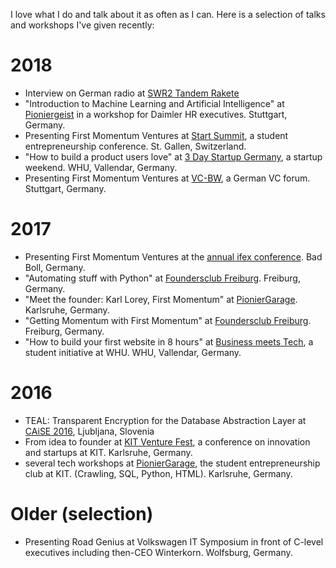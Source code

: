 <!--
.. title: Talks and workshops
.. slug: speaker
.. date: 2020-02-25 11:03:11 UTC+01:00
.. tags: 
.. category: 
.. link: 
.. description: 
.. type: text
-->

I love what I do and talk about it as often as I can. Here is a selection of talks and workshops I've given recently:

# 2018

- Interview on German radio at [SWR2 Tandem Rakete](https://www.swr.de/swr2/programm/sendungen/tandem/swr2-tandem-was-menschen-bewegt-ein-junges-finanz-startup-fuer-andere-junge-startups/-/id=8986864/did=20962488/nid=8986864/14bwrs7/index.html)
- "Introduction to Machine Learning and Artificial Intelligence" at [Pioniergeist](http://pioniergeist.xyz/) in a workshop for Daimler HR executives. Stuttgart, Germany.
- Presenting First Momentum Ventures at [Start Summit](https://startsummit.ch), a student entrepreneurship conference. St. Gallen, Switzerland.
- "How to build a product users love" at [3 Day Startup Germany](http://3dsgermany.de/), a startup weekend. WHU, Vallendar, Germany.
- Presenting First Momentum Ventures at [VC-BW](https://www.vc-bw.de/veranstaltungen/venture-capital-pitch/7-venture-capital-pitch/), a German VC forum. Stuttgart, Germany.

# 2017

- Presenting First Momentum Ventures at the [annual ifex conference](http://www.ev-akademie-boll.de/tagungsarchiv/621117.html). Bad Boll, Germany.
- "Automating stuff with Python" at [Foundersclub Freiburg](http://foundersclub-freiburg.de/). Freiburg, Germany.
- "Meet the founder: Karl Lorey, First Momentum" at [PionierGarage](https://pioniergarage.de). Karlsruhe, Germany.
- "Getting Momentum with First Momentum" at [Foundersclub Freiburg](http://foundersclub-freiburg.de/). Freiburg, Germany.
- "How to build your first website in 8 hours" at [Business meets Tech](http://businessmeets.tech/), a student initiative at WHU. WHU, Vallendar, Germany.

# 2016

- TEAL: Transparent Encryption for the Database Abstraction Layer at [CAiSE 2016](http://caise2016.si/), Ljubljana, Slovenia
- From idea to founder at [KIT Venture Fest](https://www.kit.edu/kit/20083.php), a conference on innovation and startups at KIT. Karlsruhe, Germany.
- several tech workshops at [PionierGarage](https://pioniergarage.de), the student entrepreneurship club at KIT. (Crawling, SQL, Python, HTML). Karlsruhe, Germany.

# Older (selection)

- Presenting Road Genius at Volkswagen IT Symposium in front of C-level executives including then-CEO Winterkorn. Wolfsburg, Germany.
